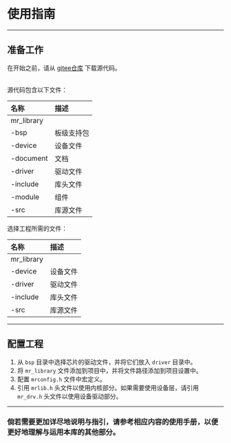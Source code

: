 # 使用指南

 ----------

## 准备工作

在开始之前，请从 [gitee仓库](https://gitee.com/MacRsh/mr-library.git) 下载源代码。

<br>源代码包含以下文件：

| 名称         | 描述    |
|:-----------|:------|
| mr_library |       |
| -bsp       | 板级支持包 |
| -device    | 设备文件  |
| -document  | 文档    |
| -driver    | 驱动文件  |
| -include   | 库头文件  |
| -module    | 组件    |
| -src       | 库源文件  |

选择工程所需的文件：

| 名称         | 描述   |
|:-----------|:-----|
| mr_library |      |
| -device    | 设备文件 |
| -driver    | 驱动文件 |
| -include   | 库头文件 |
| -src       | 库源文件 |

 ----------

## 配置工程

1. 从 `bsp` 目录中选择芯片的驱动文件，并将它们放入 `driver` 目录中。
2. 将 `mr_library` 文件添加到项目中，并将文件路径添加到项目设置中。
3. 配置 `mrconfig.h` 文件中宏定义。
4. 引用 `mrlib.h` 头文件以使用内核部分。如果需要使用设备层，请引用 `mr_drv.h` 头文件以使用设备驱动部分。

 ----------

### 倘若需要更加详尽地说明与指引，请参考相应内容的使用手册，以便更好地理解与运用本库的其他部分。